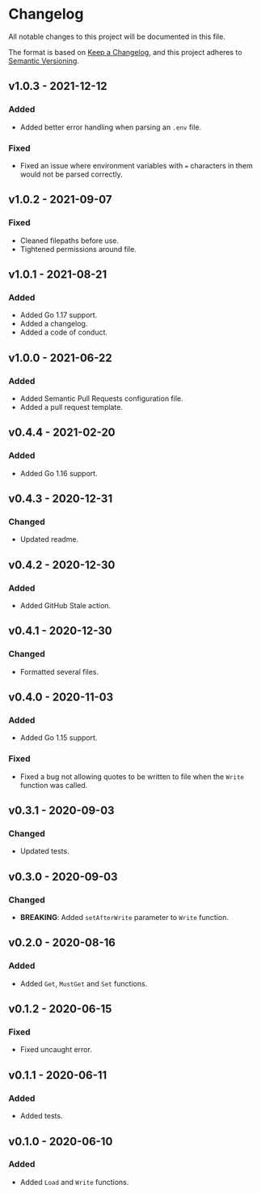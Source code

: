 # Changelog

All notable changes to this project will be documented in this file.

The format is based on [Keep a Changelog](https://keepachangelog.com/en/1.0.0/), and this project adheres to [Semantic Versioning](https://semver.org/spec/v2.0.0.html).

## v1.0.3 - 2021-12-12
### Added
* Added better error handling when parsing an ```.env``` file.

### Fixed
* Fixed an issue where environment variables with ```=``` characters in them would not be parsed correctly.

## v1.0.2 - 2021-09-07
### Fixed
* Cleaned filepaths before use.
* Tightened permissions around file.

## v1.0.1 - 2021-08-21
### Added
* Added Go 1.17 support.
* Added a changelog.
* Added a code of conduct.

## v1.0.0 - 2021-06-22
### Added
* Added Semantic Pull Requests configuration file.
* Added a pull request template.

## v0.4.4 - 2021-02-20
### Added
* Added Go 1.16 support.

## v0.4.3 - 2020-12-31
### Changed
* Updated readme.

## v0.4.2 - 2020-12-30
### Added
* Added GitHub Stale action.

## v0.4.1 - 2020-12-30
### Changed
* Formatted several files.

## v0.4.0 - 2020-11-03
### Added
* Added Go 1.15 support.

### Fixed
* Fixed a bug not allowing quotes to be written to file when the ```Write``` function was called.

## v0.3.1 - 2020-09-03
### Changed
* Updated tests.

## v0.3.0 - 2020-09-03
### Changed
* **BREAKING**: Added ```setAfterWrite``` parameter to ```Write``` function.

## v0.2.0 - 2020-08-16
### Added
* Added ```Get```, ```MustGet``` and ```Set``` functions.

## v0.1.2 - 2020-06-15
### Fixed
* Fixed uncaught error.

## v0.1.1 - 2020-06-11
### Added
* Added tests.

## v0.1.0 - 2020-06-10
### Added
* Added ```Load``` and ```Write``` functions.